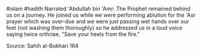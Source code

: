 #islam #hadith 
Narrated 'Abdullah bin 'Amr:
The Prophet remained behind us on a journey. He joined us while we were performing ablution for the 'Asr prayer which was over-due and we were just passing wet hands over our feet (not washing them thoroughly) so he addressed us in a loud voice saying twice orthriae, "Save your heels from the fire."

Source: Sahih al-Bukhari 164